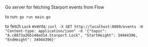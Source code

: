 Go server for fetching Starport events from Flow

to run:
`go run main.go`

to fetch `Lock` events:
`curl -X GET http://localhost:8089/events -H "Content-type: application/json" -d '{"topic": "A.c8873a26b148ed14.Starport.Lock", "StartHeight": 34944396, "EndHeight": 34944396}'`